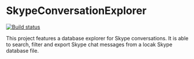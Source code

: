 # SkypeConversationExplorer

[![Build status](https://ci.appveyor.com/api/projects/status/jk113a4hgu5yp7q4?svg=true)](https://ci.appveyor.com/project/SilentFlyBy/skypeconversationexplorer)


This project features a database explorer for Skype conversations.
It is able to search, filter and export Skype chat messages from a locak Skype database file.

